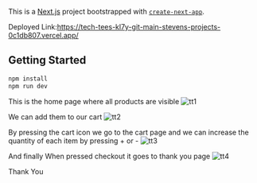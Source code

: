 This is a [Next.js](https://nextjs.org/) project bootstrapped with [`create-next-app`](https://github.com/vercel/next.js/tree/canary/packages/create-next-app).


Deployed Link:https://tech-tees-kl7y-git-main-stevens-projects-0c1db807.vercel.app/
## Getting Started

```bash
npm install
npm run dev
```
This is the home page where all products are visible
![tt1](https://github.com/user-attachments/assets/489aa512-9212-452a-9eb6-a43aac48e717)

We can add them to our cart 
![tt2](https://github.com/user-attachments/assets/0e811a2a-cf7a-4169-bf37-c713012b536a)

By pressing the cart icon we go to the cart page and we can increase the quantity of each item by pressing + or -
![tt3](https://github.com/user-attachments/assets/909a5f87-b07b-47f5-a016-19709ab28440)

And finally When pressed checkout it goes to thank you page
![tt4](https://github.com/user-attachments/assets/6967f16b-d376-42d9-a62c-9c6e83bb4604)


Thank You
